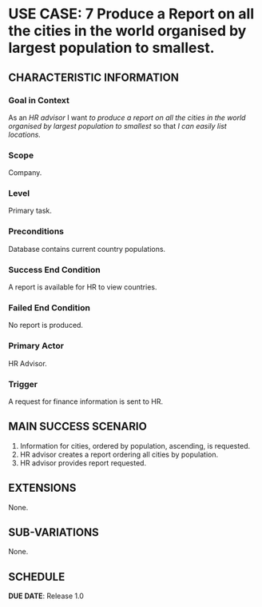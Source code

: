 # USE CASE: 7 Produce a Report on all the cities in the world organised by largest population to smallest.

## CHARACTERISTIC INFORMATION

### Goal in Context

As an *HR advisor* I want *to produce a report on all the cities in the world organised by largest population to smallest* so that *I can easily list locations.*

### Scope

Company.

### Level

Primary task.

### Preconditions

Database contains current country populations.

### Success End Condition

A report is available for HR to view countries.

### Failed End Condition

No report is produced.

### Primary Actor

HR Advisor.

### Trigger

A request for finance information is sent to HR.

## MAIN SUCCESS SCENARIO

1. Information for cities, ordered by population, ascending, is requested.
2. HR advisor creates a report ordering all cities by population.
3. HR advisor provides report requested.

## EXTENSIONS

None.

## SUB-VARIATIONS

None.

## SCHEDULE

**DUE DATE**: Release 1.0